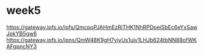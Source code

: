 # week5

https://gateway.ipfs.io/ipfs/QmcpoPJAHmEzRiTHK1NhRPDpeiSbEc6eYxSawJpkYB5gw6
https://gateway.ipfs.io/ipns/QmW48K9gH7yiyUs1uiv1LHJb624tbNN88ofWKAFgpncNY3
